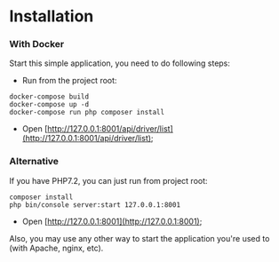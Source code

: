 
# Installation

### With Docker

Start this simple application, you need to do following steps:

- Run from the project root:

```
docker-compose build
docker-compose up -d
docker-compose run php composer install
```
- Open [http://127.0.0.1:8001/api/driver/list](http://127.0.0.1:8001/api/driver/list);

### Alternative

If you have PHP7.2, you can just run from project root:

```
composer install
php bin/console server:start 127.0.0.1:8001
```

- Open [http://127.0.0.1:8001](http://127.0.0.1:8001);

Also, you may use any other way to start the application you're used to (with Apache, nginx, etc).
